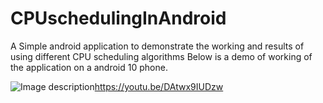 # CPUschedulingInAndroid
A Simple android application to demonstrate the working and results of using different CPU scheduling algorithms 
Below is a demo of working of the application on a android 10 phone.

![Image description](link-to-image)https://youtu.be/DAtwx9IUDzw

